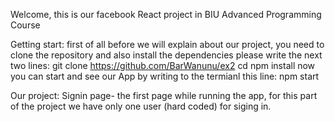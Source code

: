 Welcome, this is our facebook React project in BIU Advanced Programming Course

Getting start:
first of all before we will explain about our project, you need to clone the repository and also install the dependencies
please write the next two lines:
git clone https://github.com/BarWanunu/ex2 cd npm install
now you can start and see our App by writing to the termianl this line:
npm start

Our project:
Signin page- the first page while running the app, for this part of the project we have only one user (hard coded) for siging in.



